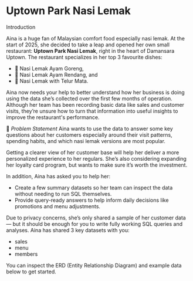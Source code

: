 # Uptown Park Nasi Lemak

Introduction

Aina is a huge fan of Malaysian comfort food especially nasi lemak. At the start of 2025, she decided to take a leap and opened her own small restaurant: **Uptown Park Nasi Lemak**, right in the heart of Damansara Uptown. The restaurant specializes in her top 3 favourite dishes:

- 🍛 Nasi Lemak Ayam Goreng,
- 🥥 Nasi Lemak Ayam Rendang, and
- 🍳 Nasi Lemak with Telur Mata.

Aina now needs your help to better understand how her business is doing using the data she’s collected over the first few months of operation. Although her team has been recording basic data like sales and customer visits, they’re unsure how to turn that information into useful insights to improve the restaurant's performance.

📌 *Problem Statement*
Aina wants to use the data to answer some key questions about her customers especially around their visit patterns, spending habits, and which nasi lemak versions are most popular.

Getting a clearer view of her customer base will help her deliver a more personalized experience to her regulars. She’s also considering expanding her loyalty card program, but wants to make sure it’s worth the investment.

In addition, Aina has asked you to help her:
* Create a few summary datasets so her team can inspect the data without needing to run SQL themselves.
* Provide query-ready answers to help inform daily decisions like promotions and menu adjustments.

Due to privacy concerns, she’s only shared a sample of her customer data — but it should be enough for you to write fully working SQL queries and analyses.
Aina has shared 3 key datasets with you:
* sales
* menu
* members

You can inspect the ERD (Entity Relationship Diagram) and example data below to get started.